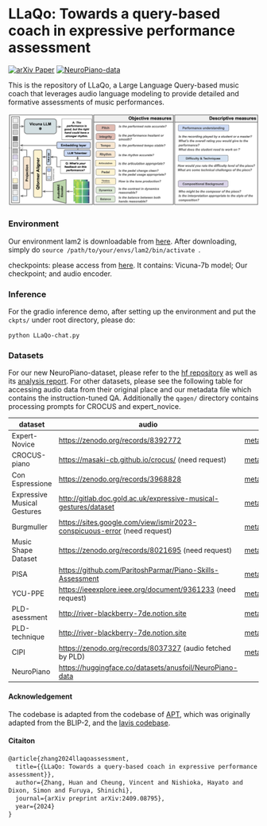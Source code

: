 # LLaQo: Towards a query-based coach in expressive performance assessment
[![arXiv Paper](https://img.shields.io/badge/arXiv-Paper-brightgreen)](https://arxiv.org/pdf/2409.08795) [![NeuroPiano-data](https://img.shields.io/badge/neuropiano-data-orange)](https://huggingface.co/datasets/anusfoil/NeuroPiano-data) 

This is the repository of LLaQo, a Large Language Query-based music coach that leverages audio language modeling to provide detailed and formative assessments of music performances. 

![plot](doc/llaqo_figure.png)

### Environment

Our environment lam2 is downloadable from [here](https://huggingface.co/anusfoil/LLaQo-ckpts). After downloading, simply do ```source /path/to/your/envs/lam2/bin/activate ```.

checkpoints: please access from [here](https://huggingface.co/anusfoil/LLaQo-ckpts). It contains: Vicuna-7b model; Our checkpoint; and audio encoder. 


### Inference

For the gradio inference demo, after setting up the environment and put the ```ckpts/``` under root directory, please do:
```
python LLaQo-chat.py 
```

### Datasets

For our new NeuroPiano-dataset, please refer to the [hf repository](https://huggingface.co/datasets/anusfoil/NeuroPiano-data) as well as its [analysis report](). For other datasets, please see the following table for accessing audio data from their original place and our metadata file which contains the instruction-tuned QA. Additionally the ```qagen/``` directory contains processing prompts for CROCUS and expert_novice.

| dataset                       | audio                                                                    | metadata |
|-------------------------------|--------------------------------------------------------------------------|----------|
| Expert-Novice                 | https://zenodo.org/records/8392772                                       |  [metadatas/expert_novice/evaluation_qa.csv](metadatas/expert_novice/evaluation_qa.csv)        |
| CROCUS-piano                  | https://masaki-cb.github.io/crocus/ (need request)                       |  [metadatas/crocus/evaluation_qa.csv](metadatas/crocus/evaluation_qa.csv)        |
| Con Espressione               | https://zenodo.org/records/3968828                                       |  [metadatas/con_espressione/audio_qa.csv](metadatas/con_espressione/audio_qa.csv)        |
| Expressive Musical Gestures | http://gitlab.doc.gold.ac.uk/expressive-musical-gestures/dataset         |  [metadatas/expressive_musical_gestures/audio_qa.csv](metadatas/expressive_musical_gestures/audio_qa.csv)        |
| Burgmuller                    | https://sites.google.com/view/ismir2023-conspicuous-error (need request) |  [metadatas/Burgmuller/audio_qa.csv](metadatas/Burgmuller/audio_qa.csv)        |
| Music Shape Dataset           | https://zenodo.org/records/8021695 (need request)                        | [metadatas/music_shape_dataset/audio_qa.csv](metadatas/music_shape_dataset/audio_qa.csv)         |
| PISA                          | https://github.com/ParitoshParmar/Piano-Skills-Assessment                |  [metadatas/PISA/Annotations_v2.csv](metadatas/PISA/Annotations_v2.csv)        |
| YCU-PPE                       | https://ieeexplore.ieee.org/document/9361233 (need request)              | [metadatas/YCU-PPE-III/audio_qa.csv](metadatas/YCU-PPE-III/audio_qa.csv)         |
| PLD-asessment                     | http://river-blackberry-7de.notion.site                                  |  [metadatas/PianoJudge/audio_qa.csv](metadatas/PianoJudge/audio_qa.csv)        |
| PLD-technique                     | http://river-blackberry-7de.notion.site                                  |  [metadatas/techniques/audio_qa.csv](metadatas/techniques/audio_qa.csv)        |
| CIPI                          | https://zenodo.org/records/8037327 (audio fetched by PLD)                | [metadatas/difficulty_cipi/audio_qa.csv](metadatas/difficulty_cipi/audio_qa.csv)         |
| NeuroPiano                    | https://huggingface.co/datasets/anusfoil/NeuroPiano-data                 |          |


#### Acknowledgement

The codebase is adapted from the codebase of [APT](https://arxiv.org/abs/2312.00249), which was originally adapted from the BLIP-2, and the [lavis codebase](https://github.com/salesforce/LAVIS).  


#### Citaiton
```
@article{zhang2024llaqoassessment,
  title={{LLaQo: Towards a query-based coach in expressive performance assessment}},
  author={Zhang, Huan and Cheung, Vincent and Nishioka, Hayato and Dixon, Simon and Furuya, Shinichi},
  journal={arXiv preprint arXiv:2409.08795},
  year={2024}
}
```

